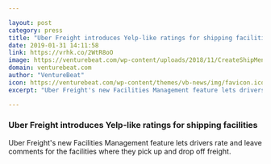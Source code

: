 ```yaml
---

layout: post
category: press
title: "Uber Freight introduces Yelp-like ratings for shipping facilities"
date: 2019-01-31 14:11:58
link: https://vrhk.co/2WtR8oO
image: https://venturebeat.com/wp-content/uploads/2018/11/CreateShipMentFeat.jpg?w=1200&strip=all
domain: venturebeat.com
author: "VentureBeat"
icon: https://venturebeat.com/wp-content/themes/vb-news/img/favicon.ico
excerpt: "Uber Freight's new Facilities Management feature lets drivers rate and leave comments for the facilities where they pick up and drop off freight."

---
```


### Uber Freight introduces Yelp-like ratings for shipping facilities

Uber Freight's new Facilities Management feature lets drivers rate and leave comments for the facilities where they pick up and drop off freight.